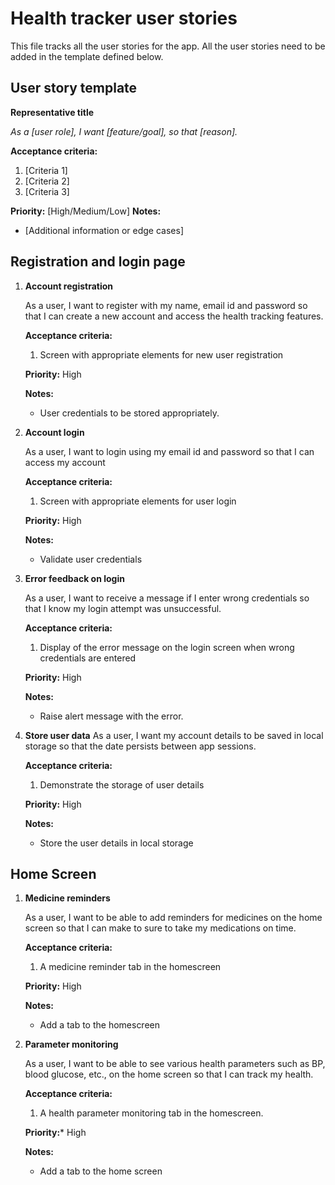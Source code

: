 # Health tracker user stories

This file tracks all the user stories for the app. All the user stories need to be added in the template defined below.

## User story template
**Representative title**

_As a [user role], I want [feature/goal], so that [reason]._

**Acceptance criteria:**
1. [Criteria 1]
2. [Criteria 2]
3. [Criteria 3]

**Priority:** [High/Medium/Low]
**Notes:**
  - [Additional information or edge cases] 


## Registration and login page
1.  **Account registration**

    As a user, I want to register with my name, email id and password so that I can create a new account and access the health tracking features.
    
    **Acceptance criteria:**
    1. Screen with appropriate elements for new user registration

    **Priority:** High

    **Notes:**
    - User credentials to be stored appropriately.

2.  **Account login**

    As a user, I want to login using my email id and password so that I can access my account

    **Acceptance criteria:**
    1. Screen with appropriate elements for user login

    **Priority:** High

    **Notes:**
    - Validate user credentials

3.  **Error feedback on login**

    As a user, I want to receive a message if I enter wrong credentials so that I know my login attempt was unsuccessful.

    **Acceptance criteria:**
    1. Display of the error message on the login screen when wrong credentials are entered

    **Priority:** High

    **Notes:**
    - Raise alert message with the error.

4. **Store user data**
   As a user, I want my account details to be saved in local storage so that the date persists between app sessions.

   **Acceptance criteria:**
   1. Demonstrate the storage of user details
  
   **Priority:** High

   **Notes:**
   - Store the user details in local storage

## Home Screen

1. **Medicine reminders**

   As a user, I want to be able to add reminders for medicines on the home screen so that I can make to sure to take my medications on time.

   **Acceptance criteria:**
   1. A medicine reminder tab in the homescreen

   **Priority:** High

   **Notes:**
   - Add a tab to the homescreen
3. **Parameter monitoring**

   As a user, I want to be able to see various health parameters such as BP, blood glucose, etc., on the home screen so that I can track my health.

   **Acceptance criteria:**
   1. A health parameter monitoring tab in the homescreen.
  
   **Priority:*** High

   **Notes:**
   - Add a tab to the home screen
